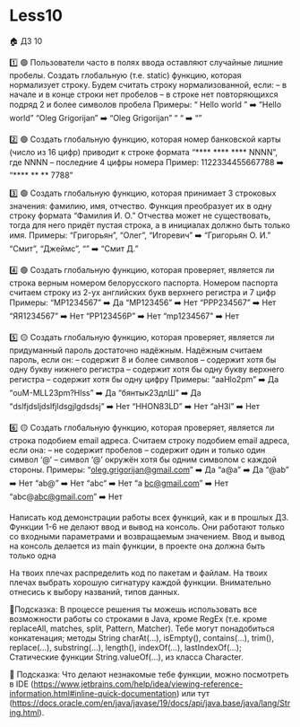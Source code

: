 # Less10
🏠 ДЗ 10

1️⃣ 🟢
Пользователи часто в полях ввода оставляют случайные лишние пробелы.
Создать глобальную (т.е. static) функцию, которая нормализует строку. Будем считать строку нормализованной, если:
– в начале и в конце строки нет пробелов
– в строке нет повторяющихся подряд 2 и более символов пробела
Примеры:
“  Hello     world   ” ➡️ “Hello world”
“Oleg Grigorijan” ➡️ “Oleg Grigorijan”
“   “ ➡️ “”

2️⃣ 🟢
Создать глобальную функцию, которая номер банковской карты (число из 16 цифр) приводит к строке формата “**** **** **** NNNN”, где NNNN – последние 4 цифры номера
Пример:
1122334455667788 ➡️ “**** ** ** 7788”

3️⃣ 🟢
Создать глобальную функцию, которая принимает 3 строковых значения: фамилию, имя, отчество. Функция преобразует их в одну строку формата “Фамилия И. О.”  Отчества может не существовать, тогда для него придёт пустая строка, а в инициалах должно быть только имя.
Примеры:
“Григорьян”, “Олег”, “Игоревич” ➡️ “Григорьян О. И.”
“Смит”, “Джеймс”, “” ➡️ “Смит Д.”

4️⃣ 🟢
Создать глобальную функцию, которая проверяет, является ли строка верным номером белорусского паспорта. Номером паспорта считаем строку из 2-ух английских букв верхнего регистра и 7 цифр
Примеры:
“MP1234567” ➡️ Да
“MP123456” ➡️ Нет
“PPP234567” ➡️ Нет
“ЯЯ1234567” ➡️ Нет
“PP123456P” ➡️ Нет
“mp1234567" ➡️ Нет

5️⃣ 🟡
Создать глобальную функцию, которая проверяет, является ли придуманный пароль достаточно надёжным. Надёжным считаем пароль, если он:
– содержит 8 и более символов
– содержит хотя бы одну букву нижнего регистра
– содержит хотя бы одну букву верхнего регистра
– содержит хотя бы одну цифру
Примеры:
“aaHlo2pm” ➡️ Да
“ouM-MLL23pm?Hlss” ➡️ Да
“бянтык23длШ” ➡️ Да
“dslfjdsljdslfjldsgjlgdsdsj” ➡️ Нет
“HHON83LD” ➡️ Нет
“aH3l” ➡️ Нет

6️⃣ 🟡
Создать глобальную функцию, которая проверяет, является ли строка подобием email адреса. Считаем строку подобием email адреса, если она:
– не содержит пробелов
– содержит один и только один символ ‘@‘
– символ ‘@’ окружён хотя бы одним символом с каждой стороны.
Примеры:
“oleg.grigorijan@gmail.com” ➡️ Да
“a@a” ➡️ Да
“@ab” ➡️ Нет
“ab@” ➡️ Нет
“abc“ ➡️ Нет
“a bc@gmail.com” ➡️ Нет
“abc@abc@gmail.com” ➡️ Нет

Написать код демонстрации работы всех функций, как и в прошлых ДЗ.
Функции 1-6 не делают ввод и вывод на консоль. Они работают только со входными параметрами и возвращаемым значением.
Ввод и вывод на консоль делается из main функции, в проекте она должна быть только одна

На твоих плечах распределить код по пакетам и файлам.
На твоих плечах выбрать хорошую сигнатуру каждой функции. Внимательно отнесись к выбору названий, типов данных.

🛟Подсказка: В процессе решения ты можешь использовать все возможности работы со строками в Java, кроме RegEx (т.е. кроме replaceAll, matches, split, Pattern, Matcher). Тебе могут понадобиться конкатенация; методы String charAt(…), isEmpty(), contains(…), trim(), replace(…), substring(…), length(), indexOf(…), lastIndexOf(…); Статические функции String.valueOf(…), из класса Character.

🛟 Подсказка: Что делают незнакомые тебе функции, можно посмотреть в IDE (https://www.jetbrains.com/help/idea/viewing-reference-information.html#inline-quick-documentation) или тут (https://docs.oracle.com/en/java/javase/19/docs/api/java.base/java/lang/String.html).
